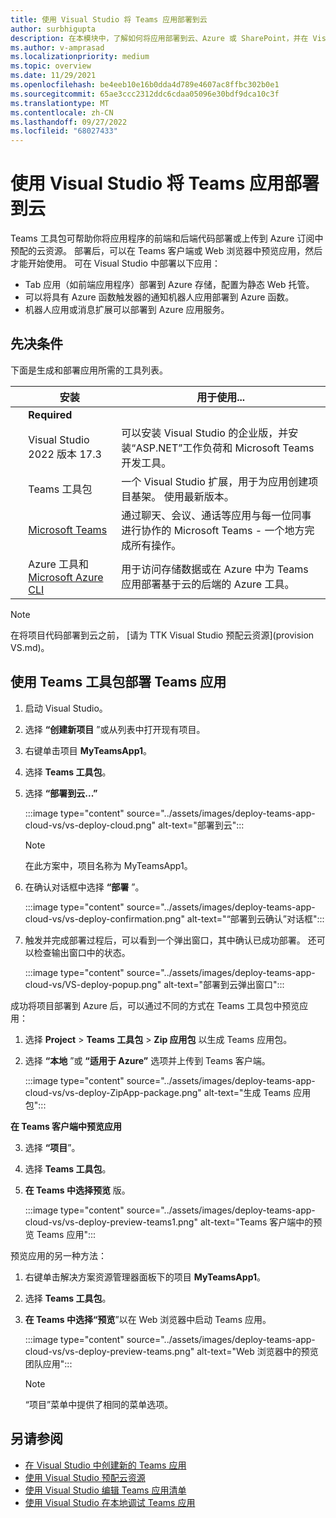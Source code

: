 ```yaml
---
title: 使用 Visual Studio 将 Teams 应用部署到云
author: surbhigupta
description: 在本模块中，了解如何将应用部署到云、Azure 或 SharePoint，并在 Visual Studio 中使用 Teams 工具包部署 Teams 应用
ms.author: v-amprasad
ms.localizationpriority: medium
ms.topic: overview
ms.date: 11/29/2021
ms.openlocfilehash: be4eeb10e16b0dda4d789e4607ac8ffbc302b0e1
ms.sourcegitcommit: 65ae3ccc2312ddc6cdaa05096e30bdf9dca10c3f
ms.translationtype: MT
ms.contentlocale: zh-CN
ms.lasthandoff: 09/27/2022
ms.locfileid: "68027433"
---
```

# <a name="deploy-teams-app-to-the-cloud-using-visual-studio"></a>使用 Visual Studio 将 Teams 应用部署到云

Teams 工具包可帮助你将应用程序的前端和后端代码部署或上传到 Azure 订阅中预配的云资源。 部署后，可以在 Teams 客户端或 Web 浏览器中预览应用，然后才能开始使用。 可在 Visual Studio 中部署以下应用：

* Tab 应用（如前端应用程序）部署到 Azure 存储，配置为静态 Web 托管。
* 可以将具有 Azure 函数触发器的通知机器人应用部署到 Azure 函数。
* 机器人应用或消息扩展可以部署到 Azure 应用服务。

## <a name="prerequisite"></a>先决条件

下面是生成和部署应用所需的工具列表。

| &nbsp; | 安装 | 用于使用... |
| --- | --- | --- |
| &nbsp; | **Required** | &nbsp; |
| &nbsp; | Visual Studio 2022 版本 17.3 | 可以安装 Visual Studio 的企业版，并安装“ASP.NET”工作负荷和 Microsoft Teams 开发工具。 |
| &nbsp; | Teams 工具包 | 一个 Visual Studio 扩展，用于为应用创建项目基架。 使用最新版本。 |
| &nbsp; | [Microsoft Teams](https://www.microsoft.com/microsoft-teams/download-app) | 通过聊天、会议、通话等应用与每一位同事进行协作的 Microsoft Teams - 一个地方完成所有操作。 |
| &nbsp; | Azure 工具和 [Microsoft Azure CLI](/cli/azure/install-azure-cli) | 用于访问存储数据或在 Azure 中为 Teams 应用部署基于云的后端的 Azure 工具。 |

  > [!NOTE]
  > 在将项目代码部署到云之前， [请为 TTK Visual Studio 预配云资源](provision VS.md)。

## <a name="deploy-teams-app-using-teams-toolkit"></a>使用 Teams 工具包部署 Teams 应用

1. 启动 Visual Studio。
1. 选择 **“创建新项目** ”或从列表中打开现有项目。
1. 右键单击项目 **MyTeamsApp1**。
1. 选择 **Teams 工具包**。
1. 选择 **“部署到云...”**

   :::image type="content" source="../assets/images/deploy-teams-app-cloud-vs/vs-deploy-cloud.png" alt-text="部署到云":::

   > [!NOTE]
   > 在此方案中，项目名称为 MyTeamsApp1。

1. 在确认对话框中选择 **“部署** ”。

   :::image type="content" source="../assets/images/deploy-teams-app-cloud-vs/vs-deploy-confirmation.png" alt-text="“部署到云确认”对话框":::

1. 触发并完成部署过程后，可以看到一个弹出窗口，其中确认已成功部署。 还可以检查输出窗口中的状态。

   :::image type="content" source="../assets/images/deploy-teams-app-cloud-vs/VS-deploy-popup.png" alt-text="部署到云弹出窗口":::

成功将项目部署到 Azure 后，可以通过不同的方式在 Teams 工具包中预览应用：

1. 选择 **Project** > **Teams 工具包** > **Zip 应用包** 以生成 Teams 应用包。
1. 选择 **“本地** ”或 **“适用于 Azure”** 选项并上传到 Teams 客户端。

   :::image type="content" source="../assets/images/deploy-teams-app-cloud-vs/vs-deploy-ZipApp-package.png" alt-text="生成 Teams 应用包":::

  **在 Teams 客户端中预览应用**

3. 选择 **“项目**”。
4. 选择 **Teams 工具包**。
5. **在 Teams 中选择预览** 版。

   :::image type="content" source="../assets/images/deploy-teams-app-cloud-vs/vs-deploy-preview-teams1.png" alt-text="Teams 客户端中的预览 Teams 应用":::

预览应用的另一种方法：

1. 右键单击解决方案资源管理器面板下的项目 **MyTeamsApp1**。
1. 选择 **Teams 工具包**。
1. **在 Teams 中选择“预览**”以在 Web 浏览器中启动 Teams 应用。

   :::image type="content" source="../assets/images/deploy-teams-app-cloud-vs/vs-deploy-preview-teams.png" alt-text="Web 浏览器中的预览团队应用":::

   > [!NOTE]
   > “项目”菜单中提供了相同的菜单选项。

## <a name="see-also"></a>另请参阅

* [在 Visual Studio 中创建新的 Teams 应用](create-new-teams-app-for-Visual-Studio.md)
* [使用 Visual Studio 预配云资源](provision-cloud-resources.md)
* [使用 Visual Studio 编辑 Teams 应用清单](VS-TeamsFx-preview-and-customize-app-manifest.md)
* [使用 Visual Studio 在本地调试 Teams 应用](debug-teams-app-visual-studio.md)

